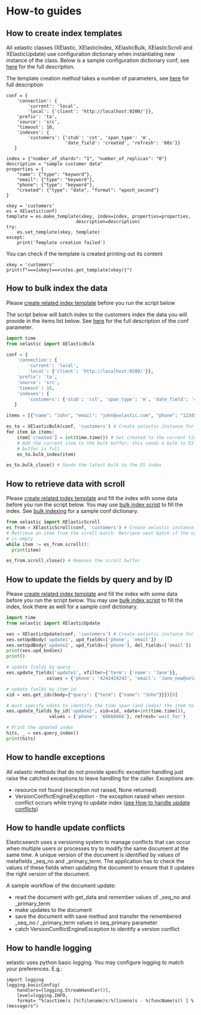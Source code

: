 # How-to guides
## How to create index templates
All xelastic classes (XElastic, XElasticIndex, XElasticBulk, XElasticScroll and XElasticUpdate)
use configuration dictionary when instantiating new instance of the class.
Below is a sample configuration dictionary conf,
see [here](reference.md#src.xelastic.XElastic.__init__) for the full description.

The template creation method takes a number of parameters, see [here](reference.md#src.xelastic.XElastic.make_template)
for full description
```
conf = {
    'connection': {
        'current': 'local',
        'local': {'client': 'http://localhost:9200/'}},
    'prefix': 'ta',
    'source': 'src',
    'timeout': 10,
    'indexes': {
        'customers': {'stub': 'cst', 'span_type': 'm',
                      'date_field': 'created', 'refresh': '60s'}}
   }

index = {"number_of_shards": "1", "number_of_replicas": "0"}
description = "sample customer data"
properties = {
    "name": {"type": "keyword"},
    "email": {"type": "keyword"},
    "phone": {"type": "keyword"},
    "created": {"type": "date", "format": "epoch_second"}
}

xkey = 'customers'
es = XElastic(conf)
template = es.make_template(xkey, index=index, properties=properties,
                          description=description)
try:
    es.set_template(xkey, template)
except:
    print('Template creation failed')
```

You can check if the template is created printing out its content
```
xkey = 'customers'
print(f"==={xkey}===\n{es.get_template(xkey)}")
```

## How to bulk index the data
Please [create related index template](#how-to-create-index-templates) before you run the script below

The script below will batch index to the customers index the data you will provide in the items list below.
See [here](reference.md#src.xelastic.XElastic.__init__) for the full description of the conf parameter.

```python
import time
from xelastic import XElasticBulk

conf = {
    'connection': {
        'current': 'local',
        'local': {'client': 'http://localhost:9200/'}},
    'prefix': 'ta',
    'source': 'src',
    'timeout': 10,
    'indexes': {
        'customers': {'stub': 'cst', 'span_type': 'm', 'date_field': 'created'}}
   }

items = [{"name": "John", "email": "john@xelastic.com", "phone": "12345678"}, ...]

es_to = XElasticBulk(conf, 'customers') # Create xelastic instance for customers index
for item in items:
    item['created'] = int(time.time()) # Set created to the current timestamp
    # Add the current item to the bulk buffer; this sends a bulk to ES index when
    # buffer is full
    es_to.bulk_index(item)

es_to.bulk_close() # Sends the latest bulk to the ES index
```

## How to retrieve data with scroll
Please [create related index template](#how-to-create-index-templates) and fill
the index with some data before you run the script below.
You may use [bulk index script](#how-to-bulk-index-the-data) to fill the index.
See [bulk indexing](#how-to-bulk-index-data) for a sample conf dictionary.

```python
from xelastic import XElasticScroll
es_from = XElasticScroll(conf, 'customers') # Create xelastic instance for customers index
# Retrieve an item from the scroll batch. Retrieve next batch if the current one
# is empty
while item := es_from.scroll():
  print(item)

es_from.scroll_close() # Removes the scroll buffer
```
## How to update the fields by query and by ID
Please [create related index template](#how-to-create-index-templates) and fill
the index with some data before you run the script below.
You may use [bulk index script](#how-to-bulk-index-the-data) to fill the index,
look there as well for a sample conf dictionary.

```python
import time
from xelastic import XElasticUpdate

xes = XElasticUpdate(conf, 'customers') # Create xelastic instance for customers index
xes.setUpdBody('update1', upd_fields=['phone', 'email'])
xes.setUpdBody('update2', upd_fields=['phone'], del_fields=['email'])
print(xes.upd_bodies)
print()

# update fields by query
xes.update_fields('update1', xfilter={'term': {'name': 'Jane'}},
               values = {'phone': '4242424242', 'email': 'Jane_new@xelastic.com'})

# update fields by item id
xid = xes.get_ids(body={"query": {"term": {"name": "John"}}})[0]

# must specify xdate to identify the time span (and index) the item to update is located
xes.update_fields_by_id('update2', xid=xid, xdate=int(time.time()),
                values = {'phone': '66666666'}, refresh='wait_for')

# Print the updated index
hits, _ = xes.query_index()
print(hits)
```
## How to handle exceptions
All xelastic methods that do not provide specific exception handling just raise the catched exceptions to leave handling for the caller.
Exceptions are:

* resource not found (exception not raised, None returned)
* VersionConflictEngineException - the exception raised when version conflict occurs while trying to update index ([see How to handle update conflicts](#how-to-handle-update-conflicts))

## How to handle update conflicts
Elasticsearch uses a versioning system to manage conflicts that can occur when multiple users or processes
try to modify the same document at the same time. A unique version of the document is identified by values of 
metafields _seq_no and _primary_term. The application has to check the values of these fields
when updating the document to ensure that it updates the right version of the document.

A sample workflow of the document update:

* read the document with get_data and remember values of _seq_no and _primary_term
* make updates to the document
* save the document with save method and transfer the remembered _seq_no / _primary_term
values in seq_primary parameter
* catch VersionConflictEngineException to identify a version conflict 

## How to handle logging
xelastic uses python basic logging. You may configure logging to match your preferences.
E.g.:
```
import logging
logging.basicConfig(
    handlers=[logging.StreamHandler()],
    level=logging.INFO,
    format= "%(asctime)s [%(filename)s:%(lineno)s - %(funcName)s() ] %(message)s")
```

